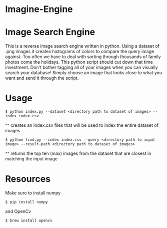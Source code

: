 Imagine-Engine
==============

Image Search Engine
===================

This is a reverse image search engine written in python. Using a dataset of .png images it creates histograms of colors to compare the query image against. Too often we have to deal with sorting through thousands of family photos come the holidays. This python script should cut down that time investment. Don't bother tagging all of your images when you can visually search your database! Simply choose an image that looks close to what you want and send it through the script.

Usage
=====
```$ python index.py --dataset <directory path to dataset of images> --index index.csv```

^^ creates an index.csv files that will be used to index the entire dataset of images

```$ python find.py --index index.csv --query <directory path to input image> --result-path <directory path to dataset of images>```

^^ returns the top ten (max) images from the dataset that are closest in matching the input image


Resources
=========


Make sure to install numpy

```$ pip install numpy```

and OpenCv

```$ brew install opencv```
